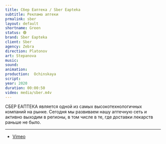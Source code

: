 ```yaml
---
title: Сбер Eaптека / Sber Eapteka
subtitle: Реклама аптеки
prmalink: sber
layout: default
shortname: Green
status: 🟢
brand: Sber Eapteka
client: Sber
agency: Zebra
direction: Platonov
art: Stepanova
music:  
sound: 
animation:  
production:  Ochinskaya
script:
year: 2020
duration: 00:00:50
video: media/sber.m4v
---
```


СБЕР ЕАПТЕКА является одной из самых высокотехнологичных компаний на рынке. Сегодня мы развиваем нашу аптечную сеть и активно выходим в регионы, в том числе в те, где доставки лекарств раньше не было.

---

+ [Vimeo](xxxxx)
